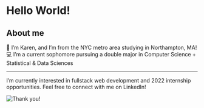 Hello World!
================

## About me

👋 I’m Karen, and I’m from the NYC metro area studying in Northampton, MA!  
💻 I’m a current sophomore pursuing a double major in Computer Science + Statistical & Data Sciences

------------------------------------------------------------------------

I’m currently interested in fullstack web development and 2022
internship opportunities. Feel free to connect with me on LinkedIn!

![Thank
you!](https://media.giphy.com/media/GUeqj7Oabt59pGf33a/giphy.gif)
